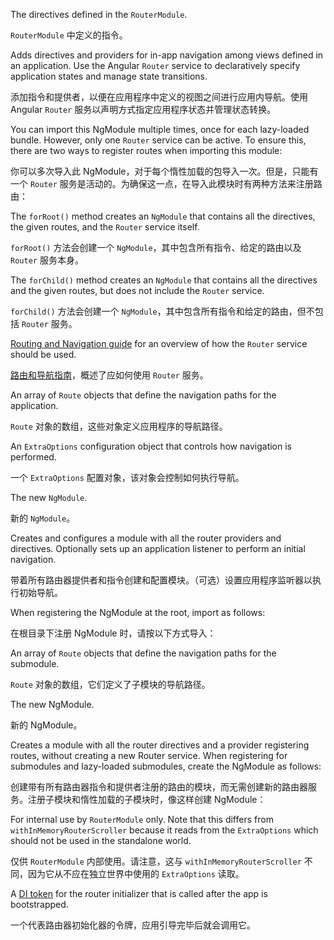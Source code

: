 The directives defined in the `RouterModule`.

`RouterModule` 中定义的指令。

Adds directives and providers for in-app navigation among views defined in an application.
Use the Angular `Router` service to declaratively specify application states and manage state
transitions.

添加指令和提供者，以便在应用程序中定义的视图之间进行应用内导航。使用 Angular `Router` 服务以声明方式指定应用程序状态并管理状态转换。

You can import this NgModule multiple times, once for each lazy-loaded bundle.
However, only one `Router` service can be active.
To ensure this, there are two ways to register routes when importing this module:

你可以多次导入此 NgModule，对于每个惰性加载的包导入一次。但是，只能有一个 `Router` 服务是活动的。为确保这一点，在导入此模块时有两种方法来注册路由：

The `forRoot()` method creates an `NgModule` that contains all the directives, the given
routes, and the `Router` service itself.

`forRoot()` 方法会创建一个 `NgModule`，其中包含所有指令、给定的路由以及 `Router` 服务本身。

The `forChild()` method creates an `NgModule` that contains all the directives and the given
routes, but does not include the `Router` service.

`forChild()` 方法会创建一个 `NgModule`，其中包含所有指令和给定的路由，但不包括 `Router` 服务。

[Routing and Navigation guide](guide/router) for an
overview of how the `Router` service should be used.

[路由和导航指南](guide/router)，概述了应如何使用 `Router` 服务。

An array of `Route` objects that define the navigation paths for the application.

`Route` 对象的数组，这些对象定义应用程序的导航路径。

An `ExtraOptions` configuration object that controls how navigation is performed.

一个 `ExtraOptions` 配置对象，该对象会控制如何执行导航。

The new `NgModule`.

新的 `NgModule`。

Creates and configures a module with all the router providers and directives.
Optionally sets up an application listener to perform an initial navigation.

带着所有路由器提供者和指令创建和配置模块。（可选）设置应用程序监听器以执行初始导航。

When registering the NgModule at the root, import as follows:

在根目录下注册 NgModule 时，请按以下方式导入：

An array of `Route` objects that define the navigation paths for the submodule.

`Route` 对象的数组，它们定义了子模块的导航路径。

The new NgModule.

新的 NgModule。

Creates a module with all the router directives and a provider registering routes,
without creating a new Router service.
When registering for submodules and lazy-loaded submodules, create the NgModule as follows:

创建带有所有路由器指令和提供者注册的路由的模块，而无需创建新的路由器服务。注册子模块和惰性加载的子模块时，像这样创建 NgModule：

For internal use by `RouterModule` only. Note that this differs from `withInMemoryRouterScroller`
because it reads from the `ExtraOptions` which should not be used in the standalone world.

仅供 `RouterModule` 内部使用。请注意，这与 `withInMemoryRouterScroller` 不同，因为它从不应在独立世界中使用的 `ExtraOptions` 读取。

A [DI token](guide/glossary/#di-token) for the router initializer that
is called after the app is bootstrapped.

一个代表路由器初始化器的令牌，应用引导完毕后就会调用它。